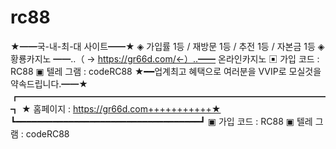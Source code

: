 # rc88
★━━국-내-최-대 사이트━━★    ◈ 가입률 1등 / 재방문 1등 / 추전 1등 / 자본금 1등  ◈     황룡카지노 ━━‥（ → https://gr66d.com/←）‥━━ 온라인카지노     ▣ 가입 코드 : RC88       ▣ 텔레 그램 : codeRC88     ★━━업계최고 혜택으로 여러분을 VVIP로 모실것을 약속드립니다.━━★     ┏━━━━━━━━━━━━━━━━━━━━━━━━━━━━━━━━━━━┓  ★ 홈페이지 : https://gr66d.com+++++++++++★     ┗━━━━━━━━━━━━━━━━━━━━━━━━━━━━━━━━━━━┛       ▣ 가입 코드 : RC88       ▣ 텔레 그램 : codeRC88 
